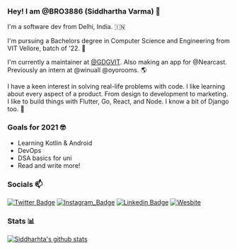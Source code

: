 ### Hey! I am @BRO3886 (Siddhartha Varma) 👋 

I'm a software dev from Delhi, India. 🇮🇳

I'm pursuing a Bachelors degree in Computer Science and Engineering from VIT Vellore, batch of '22. 🏫

I'm currently a maintainer at [@GDGVIT](https://dscv.it/g). Also making an app for @Nearcast. Previously an intern at @winuall @oyorooms. 🌎

I have a keen interest in solving real-life problems with code. I like learning about every aspect of a product. From design to development to marketing. I like to build things with Flutter, Go, React, and Node. I know a bit of Django too. 🚀

### Goals for 2021 🤓
* Learning Kotlin & Android
* DevOps
* DSA basics for uni
* Read and write more!

### Socials 📫 

[![Twitter Badge](https://img.shields.io/badge/-@sidv_22-1ca0f1?style=flat-square&labelColor=1ca0f1&logo=twitter&logoColor=white&link=https://twitter.com/sidv_22)](https://twitter.com/sidv_22) 
[![Instagram_Badge](https://img.shields.io/badge/-@sidv_22-fafafa?style=flat-square&logo=Instagram&logoColor=white&color=black&link=https://www.instagram.com/sidv_22/)](https://www.linkedin.com/in/siddharthav22/)
[![Linkedin Badge](https://img.shields.io/badge/-Siddhartha%20Varma-blue?style=flat-square&logo=Linkedin&logoColor=white&link=https://www.linkedin.com/in/siddharthav22/)](https://www.linkedin.com/in/siddharthav22/)
[![Wesbite](https://img.shields.io/badge/-My%20Website-green?style=flat-square&logo=Web&logoColor=white&link=https://sidv.dev)](https://sidv.dev)

### Stats 📊 

[![Siddharhta's github stats](https://github-readme-stats.vercel.app/api?username=BRO3886&show_icons=true&theme=vue)](https://github.com/anuraghazra/github-readme-stats)


